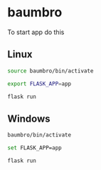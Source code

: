 # baumbro

To start app do this 

## Linux

```bash
source baumbro/bin/activate

export FLASK_APP=app

flask run
```

## Windows

```bash
baumbro/bin/activate

set FLASK_APP=app

flask run
```


